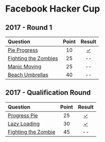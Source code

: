 # Facebook Hacker Cup

## 2017 - Round 1

| Question | Point | Result |
| :--- | :---: | :---: |
| [Pie Progress](https://www.facebook.com/hackercup/problem/1800890323482794/) | 10 | [✓](./2017-R1/Pie_Progress/main.c) |
| [Fighting the Zombies](https://www.facebook.com/hackercup/problem/235709883547573/) | 25| -- |
| [Manic Moving](https://www.facebook.com/hackercup/problem/300438463685411/) | 25 | -- |
| [Beach Umbrellas](https://www.facebook.com/hackercup/problem/1760870734198100/) | 40 | -- |

## 2017 - Qualification Round

| Question | Point | Result |
| :--- | :---: | :---: |
| [Progress Pie](https://www.facebook.com/hackercup/problem/1254819954559001/) | 25 | [✓](./2017-QR/Progress_Pie/main.c) |
| [Lazy Loading](https://www.facebook.com/hackercup/problem/169401886867367/) | 30 | [✓](./2017-QR/Lazy_Loading/main.c) |
| [Fighting the Zombie](https://www.facebook.com/hackercup/problem/326053454264498/) | 45 | -- |

